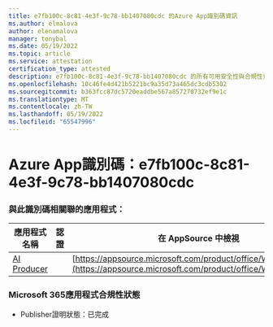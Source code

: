 ```yaml
---
title: e7fb100c-8c81-4e3f-9c78-bb1407080cdc 的Azure App識別碼資訊
ms.author: elmalova
author: elenamalova
manager: tonybal
ms.date: 05/19/2022
ms.topic: article
ms.service: attestation
certification_type: attested
description: e7fb100c-8c81-4e3f-9c78-bb1407080cdc 的所有可用安全性與合規性資訊。
ms.openlocfilehash: 10c46fe4d421b5221bc9a35d73a465dc3cdb5302
ms.sourcegitcommit: b363fcc87dc5720eaddbe567a857270732ef9e1c
ms.translationtype: MT
ms.contentlocale: zh-TW
ms.lasthandoff: 05/19/2022
ms.locfileid: "65547996"
---
```

# <a name="azure-app-id-e7fb100c-8c81-4e3f-9c78-bb1407080cdc"></a>Azure App識別碼：e7fb100c-8c81-4e3f-9c78-bb1407080cdc


### <a name="apps-associated-with-this-id"></a>與此識別碼相關聯的應用程式：
| **應用程式名稱** | **認證** | **在 AppSource 中檢視** |
|--------------|---------------|-----------------------|
| [AI Producer](../forward/WA200003883.md) |  | [https://appsource.microsoft.com/product/office/WA200003883](https://appsource.microsoft.com/product/office/WA200003883) |

### <a name="microsoft-365-app-compliance-status"></a>Microsoft 365應用程式合規性狀態
- Publisher證明狀態：已完成
